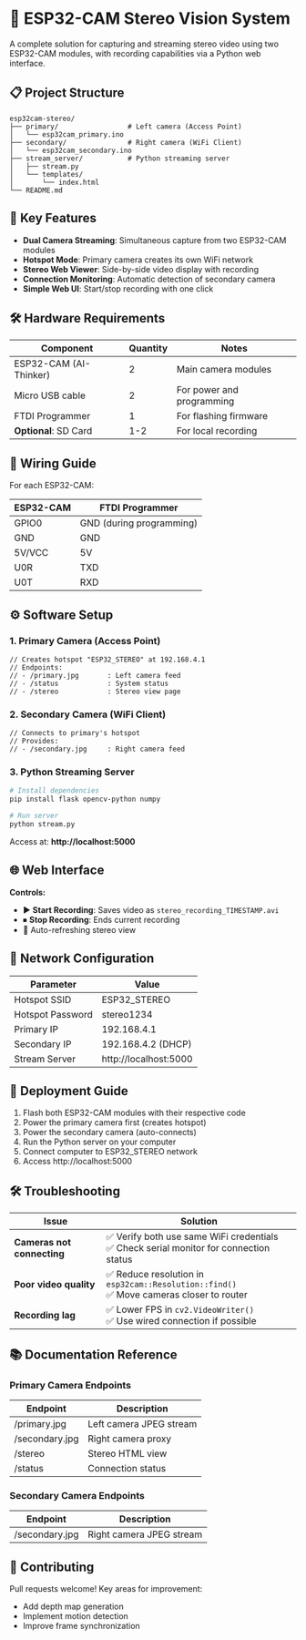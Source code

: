 # 🎥 ESP32-CAM Stereo Vision System

A complete solution for capturing and streaming stereo video using two ESP32-CAM modules, with recording capabilities via a Python web interface.



## 📋 Project Structure

```
esp32cam-stereo/
├── primary/                 # Left camera (Access Point)
│   └── esp32cam_primary.ino
├── secondary/               # Right camera (WiFi Client)
│   └── esp32cam_secondary.ino
├── stream_server/           # Python streaming server
│   ├── stream.py
│   └── templates/
│       └── index.html
└── README.md
```

## 🌟 Key Features

- **Dual Camera Streaming**: Simultaneous capture from two ESP32-CAM modules
- **Hotspot Mode**: Primary camera creates its own WiFi network
- **Stereo Web Viewer**: Side-by-side video display with recording
- **Connection Monitoring**: Automatic detection of secondary camera
- **Simple Web UI**: Start/stop recording with one click

## 🛠 Hardware Requirements

| Component | Quantity | Notes |
|-----------|----------|-------|
| ESP32-CAM (AI-Thinker) | 2 | Main camera modules |
| Micro USB cable | 2 | For power and programming |
| FTDI Programmer | 1 | For flashing firmware |
| **Optional**: SD Card | 1-2 | For local recording |

## 🔌 Wiring Guide

For each ESP32-CAM:

| ESP32-CAM | FTDI Programmer |
|-----------|-----------------|
| GPIO0 | GND (during programming) |
| GND | GND |
| 5V/VCC | 5V |
| U0R | TXD |
| U0T | RXD |

## ⚙️ Software Setup

### 1. Primary Camera (Access Point)
```arduino
// Creates hotspot "ESP32_STEREO" at 192.168.4.1
// Endpoints:
// - /primary.jpg       : Left camera feed
// - /status            : System status
// - /stereo            : Stereo view page
```

### 2. Secondary Camera (WiFi Client)
```arduino
// Connects to primary's hotspot
// Provides:
// - /secondary.jpg     : Right camera feed
```

### 3. Python Streaming Server
```bash
# Install dependencies
pip install flask opencv-python numpy

# Run server
python stream.py
```

Access at: **http://localhost:5000**

## 🌐 Web Interface

**Controls:**

- ▶️ **Start Recording**: Saves video as `stereo_recording_TIMESTAMP.avi`
- ⏹ **Stop Recording**: Ends current recording
- 🔄 Auto-refreshing stereo view

## 📡 Network Configuration

| Parameter | Value |
|-----------|-------|
| Hotspot SSID | ESP32_STEREO |
| Hotspot Password | stereo1234 |
| Primary IP | 192.168.4.1 |
| Secondary IP | 192.168.4.2 (DHCP) |
| Stream Server | http://localhost:5000 |

## 🚀 Deployment Guide

1. Flash both ESP32-CAM modules with their respective code
2. Power the primary camera first (creates hotspot)
3. Power the secondary camera (auto-connects)
4. Run the Python server on your computer
5. Connect computer to ESP32_STEREO network
6. Access http://localhost:5000

## 🛠 Troubleshooting

| Issue | Solution |
|-------|----------|
| **Cameras not connecting** | ✅ Verify both use same WiFi credentials<br>✅ Check serial monitor for connection status |
| **Poor video quality** | ✅ Reduce resolution in `esp32cam::Resolution::find()`<br>✅ Move cameras closer to router |
| **Recording lag** | ✅ Lower FPS in `cv2.VideoWriter()`<br>✅ Use wired connection if possible |

## 📚 Documentation Reference

### Primary Camera Endpoints
| Endpoint | Description |
|----------|-------------|
| /primary.jpg | Left camera JPEG stream |
| /secondary.jpg | Right camera proxy |
| /stereo | Stereo HTML view |
| /status | Connection status |

### Secondary Camera Endpoints
| Endpoint | Description |
|----------|-------------|
| /secondary.jpg | Right camera JPEG stream |

## 🤝 Contributing

Pull requests welcome! Key areas for improvement:

- Add depth map generation
- Implement motion detection
- Improve frame synchronization